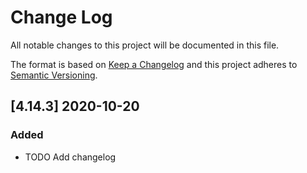 Change Log
==========

All notable changes to this project will be documented in this file.

The format is based on [Keep a Changelog](http://keepachangelog.com/)
and this project adheres to [Semantic Versioning](http://semver.org/).

## [4.14.3] 2020-10-20
### Added
- TODO Add changelog


[comment]: # (Added, Changed, Removed)

